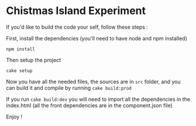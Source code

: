 Chistmas Island Experiment
==========================

If you'd like to build the code your self, follow these steps :

First, install the dependencies (you'll need to have node and npm installed)

`npm install`

Then setup the project

`cake setup`

Now you have all the needed files, the sources are in `src` folder, and you can build it and compile by running `cake build:prod`

If you run `cake build:dev` you will need to import all the dependencies in the index.html (all the front dependencies are in the component.json file)

Enjoy !

